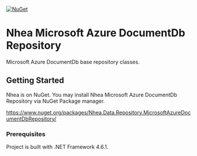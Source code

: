 [![NuGet](https://img.shields.io/nuget/v/Nhea.Data.Repository.MicrosoftAzureDocumentDbRepository.svg)](https://www.nuget.org/packages/Nhea.Data.Repository.MicrosoftAzureDocumentDbRepository/)

# Nhea Microsoft Azure DocumentDb Repository

Microsoft Azure DocumentDb base repository classes.


## Getting Started

Nhea is on NuGet. You may install Nhea Microsoft Azure DocumentDb Repository via NuGet Package manager.

https://www.nuget.org/packages/Nhea.Data.Repository.MicrosoftAzureDocumentDbRepository/

### Prerequisites

Project is built with .NET Framework 4.6.1. 